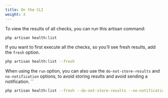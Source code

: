 ```yaml
---
title: On the CLI
weight: 3
---
```


To view the results of all checks, you can run this artisan command:

```bash
php artisan health:list
```

If you want to first execute all the checks, so you'll see fresh results, add the `fresh` option.

```bash
php artisan health:list --fresh
```

When using the `run` option, you can also use the `do-not-store-results` and  `no-notification` options, to avoid storing results and avoid sending a notification.
``
```bash
php artisan health:list --fresh --do-not-store-results --no-notification
```

